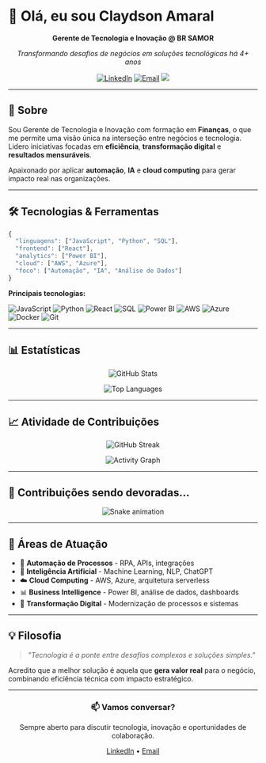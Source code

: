 # 👋 Olá, eu sou Claydson Amaral

<div align="center">
  
  **Gerente de Tecnologia e Inovação @ BR SAMOR**
  
  *Transformando desafios de negócios em soluções tecnológicas há 4+ anos*

  [![LinkedIn](https://img.shields.io/badge/LinkedIn-0077B5?style=flat&logo=linkedin&logoColor=white)](https://www.linkedin.com/in/claydson-cardozo/)
  [![Email](https://img.shields.io/badge/Email-D14836?style=flat&logo=gmail&logoColor=white)](mailto:cl4ydson.amaral@gmail.com)
  ![](https://komarev.com/ghpvc/?username=Cl4ydson&color=blue&style=flat)

</div>

---

## 💼 Sobre

Sou Gerente de Tecnologia e Inovação com formação em **Finanças**, o que me permite uma visão única na interseção entre negócios e tecnologia. Lidero iniciativas focadas em **eficiência**, **transformação digital** e **resultados mensuráveis**.

Apaixonado por aplicar **automação**, **IA** e **cloud computing** para gerar impacto real nas organizações.

---

## 🛠️ Tecnologias & Ferramentas

```javascript
{
  "linguagens": ["JavaScript", "Python", "SQL"],
  "frontend": ["React"],
  "analytics": ["Power BI"],
  "cloud": ["AWS", "Azure"],
  "foco": ["Automação", "IA", "Análise de Dados"]
}
```

**Principais tecnologias:**

![JavaScript](https://img.shields.io/badge/-JavaScript-F7DF1E?style=flat&logo=javascript&logoColor=black)
![Python](https://img.shields.io/badge/-Python-3776AB?style=flat&logo=python&logoColor=white)
![React](https://img.shields.io/badge/-React-61DAFB?style=flat&logo=react&logoColor=black)
![SQL](https://img.shields.io/badge/-SQL-4479A1?style=flat&logo=postgresql&logoColor=white)
![Power BI](https://img.shields.io/badge/-Power_BI-F2C811?style=flat&logo=powerbi&logoColor=black)
![AWS](https://img.shields.io/badge/-AWS-232F3E?style=flat&logo=amazonaws&logoColor=white)
![Azure](https://img.shields.io/badge/-Azure-0078D4?style=flat&logo=microsoftazure&logoColor=white)
![Docker](https://img.shields.io/badge/-Docker-2496ED?style=flat&logo=docker&logoColor=white)
![Git](https://img.shields.io/badge/-Git-F05032?style=flat&logo=git&logoColor=white)

---

## 📊 Estatísticas

<div align="center">

![GitHub Stats](https://github-readme-stats.vercel.app/api?username=Cl4ydson&show_icons=true&theme=dark&hide_border=true&bg_color=0d1117&title_color=58a6ff&icon_color=58a6ff&text_color=c9d1d9)

![Top Languages](https://github-readme-stats.vercel.app/api/top-langs/?username=Cl4ydson&layout=compact&theme=dark&hide_border=true&bg_color=0d1117&title_color=58a6ff&text_color=c9d1d9)

</div>

---

## 📈 Atividade de Contribuições

<div align="center">

![GitHub Streak](https://github-readme-streak-stats.herokuapp.com/?user=Cl4ydson&theme=dark&hide_border=true&background=0d1117&stroke=58a6ff&ring=58a6ff&fire=58a6ff&currStreakLabel=58a6ff)

![Activity Graph](https://github-readme-activity-graph.vercel.app/graph?username=Cl4ydson&theme=github-compact&hide_border=true&bg_color=0d1117&color=58a6ff&line=58a6ff&point=ffffff&area=true&custom_title=Contribuições%20nos%20últimos%2012%20meses)

</div>

---

## 🐍 Contribuições sendo devoradas...

<div align="center">

![Snake animation](https://raw.githubusercontent.com/Cl4ydson/Cl4ydson/output/github-contribution-grid-snake-dark.svg)

</div>

---

## 🎯 Áreas de Atuação

- 🤖 **Automação de Processos** - RPA, APIs, integrações
- 🧠 **Inteligência Artificial** - Machine Learning, NLP, ChatGPT
- ☁️ **Cloud Computing** - AWS, Azure, arquitetura serverless
- 📊 **Business Intelligence** - Power BI, análise de dados, dashboards
- 🔄 **Transformação Digital** - Modernização de processos e sistemas

---

## 💡 Filosofia

> *"Tecnologia é a ponte entre desafios complexos e soluções simples."*

Acredito que a melhor solução é aquela que **gera valor real** para o negócio, combinando eficiência técnica com impacto estratégico.

---

<div align="center">

### 📫 Vamos conversar?

Sempre aberto para discutir tecnologia, inovação e oportunidades de colaboração.

[LinkedIn](https://www.linkedin.com/in/claydson-cardozo/) • [Email](mailto:cl4ydson.amaral@gmail.com)

</div>
